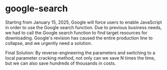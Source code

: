 # google-search
Starting from January 15, 2025, Google will force users to enable JavaScript in order to use the Google search function. Due to previous business needs, we had to call the Google search function to find target resources for downloading. Google's revision has caused the entire production line to collapse, and we urgently need a solution.

Final Solution: By reverse-engineering the parameters and switching to a local parameter cracking method, not only can we save N times the time, but we can also save hundreds of thousands in costs.

